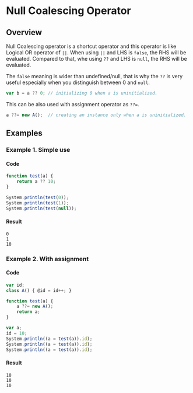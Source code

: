 # Null Coalescing Operator

## Overview

Null Coalescing operator is a shortcut operator and this operator is like Logical OR operator of `||`.
When using `||` and LHS is `false`, the RHS will be evaluated.
Compared to that, whe using `??` and LHS is `null`, the RHS will be evaluated.

The `false` meaning is wider than undefined/null,
that is why the `??` is very useful especially when you distinguish between 0 and `null`.

```javascript
var b = a ?? 0; // initializing 0 when a is uninitialized.
```

This can be also used with assignment operator as `??=`.

```javascript
a ??= new A();  // creating an instance only when a is uninitialized.
```

## Examples

### Example 1. Simple use

#### Code

```javascript
function test(a) {
    return a ?? 10;
}

System.println(test(0));
System.println(test(1));
System.println(test(null));
```

#### Result

```
0
1
10
```

### Example 2. With assignment

#### Code

```javascript
var id;
class A() { @id = id++; }

function test(a) {
    a ??= new A();
    return a;
}

var a;
id = 10;
System.println((a = test(a)).id);
System.println((a = test(a)).id);
System.println((a = test(a)).id);
```

#### Result

```
10
10
10
```
